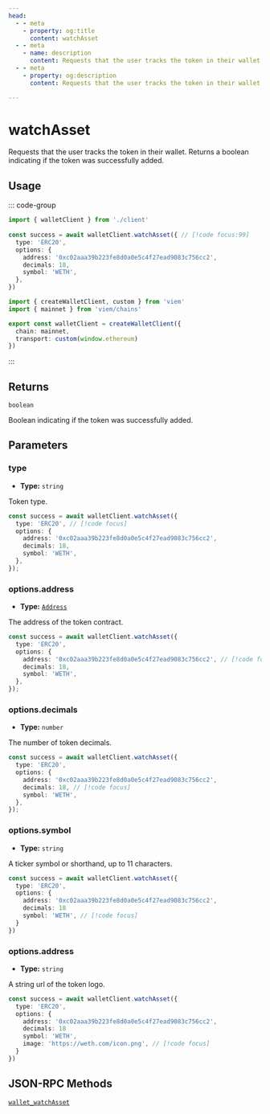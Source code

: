 ```yaml
---
head:
  - - meta
    - property: og:title
      content: watchAsset
  - - meta
    - name: description
      content: Requests that the user tracks the token in their wallet.
  - - meta
    - property: og:description
      content: Requests that the user tracks the token in their wallet.

---
```


# watchAsset

Requests that the user tracks the token in their wallet. Returns a boolean indicating if the token was successfully added.

## Usage

::: code-group

```ts [example.ts]
import { walletClient } from './client'
 
const success = await walletClient.watchAsset({ // [!code focus:99]
  type: 'ERC20',
  options: {
    address: '0xc02aaa39b223fe8d0a0e5c4f27ead9083c756cc2',
    decimals: 18,
    symbol: 'WETH',
  },
})
```

```ts [client.ts]
import { createWalletClient, custom } from 'viem'
import { mainnet } from 'viem/chains'

export const walletClient = createWalletClient({
  chain: mainnet,
  transport: custom(window.ethereum)
})
```

:::

## Returns

`boolean`

Boolean indicating if the token was successfully added.

## Parameters

### type

- **Type:** `string`

Token type.

```ts
const success = await walletClient.watchAsset({
  type: 'ERC20', // [!code focus]
  options: {
    address: '0xc02aaa39b223fe8d0a0e5c4f27ead9083c756cc2',
    decimals: 18,
    symbol: 'WETH',
  },
});
```

### options.address

- **Type:** [`Address`](/docs/glossary/types#address)

The address of the token contract.

```ts
const success = await walletClient.watchAsset({
  type: 'ERC20',
  options: {
    address: '0xc02aaa39b223fe8d0a0e5c4f27ead9083c756cc2', // [!code focus]
    decimals: 18,
    symbol: 'WETH',
  },
});
```

### options.decimals

- **Type:** `number`

The number of token decimals.

```ts
const success = await walletClient.watchAsset({
  type: 'ERC20',
  options: {
    address: '0xc02aaa39b223fe8d0a0e5c4f27ead9083c756cc2',
    decimals: 18, // [!code focus]
    symbol: 'WETH',
  },
});
```

### options.symbol

- **Type:** `string`

A ticker symbol or shorthand, up to 11 characters.

```ts
const success = await walletClient.watchAsset({
  type: 'ERC20',
  options: {
    address: '0xc02aaa39b223fe8d0a0e5c4f27ead9083c756cc2',
    decimals: 18
    symbol: 'WETH', // [!code focus]
  }
})
```

### options.address

- **Type:** `string`

A string url of the token logo.

```ts
const success = await walletClient.watchAsset({
  type: 'ERC20',
  options: {
    address: '0xc02aaa39b223fe8d0a0e5c4f27ead9083c756cc2',
    decimals: 18
    symbol: 'WETH',
    image: 'https://weth.com/icon.png', // [!code focus]
  }
})
```

## JSON-RPC Methods

[`wallet_watchAsset`](https://eips.ethereum.org/EIPS/eip-747)
